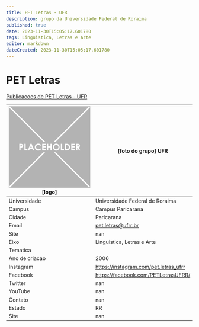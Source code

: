 ```yaml
---
title: PET Letras - UFR
description: grupo da Universidade Federal de Roraima
published: true
date: 2023-11-30T15:05:17.601780
tags: Linguistica, Letras e Arte
editor: markdown
dateCreated: 2023-11-30T15:05:17.601780
---
```


# PET Letras

[Publicacoes de PET Letras - UFR](/atividade/172PETLetrasUFR/feed)

| ![placeholder.png](/placeholder.png) [logo] | [foto do grupo] UFR         |
| ------------------------------------------- | ------------------------------------------------- |
| Universidade                                | Universidade Federal de Roraima      |
| Campus                                      | Campus Paricarana            |
| Cidade                                      | Paricarana             |
| Email                                       | pet.letras@ufrr.br             |
| Site                                        | nan              |
| Eixo                                        | Linguistica, Letras e Arte              |
| Tematica                                    |           |
| Ano de criacao                              | 2006        |
| Instagram                                   | https://instagram.com/pet.letras_ufrr         |
| Facebook                                    | https://facebook.com/PETLetrasUFRR/          |
| Twitter                                     | nan           |
| YouTube                                     | nan           |
| Contato                                     | nan         |
| Estado                                      |  RR            |
| Site                                        | nan |
